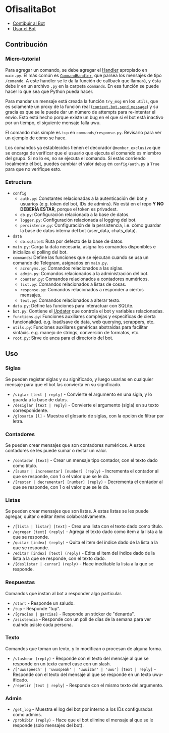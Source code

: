 # OfisalitaBot

- [Contibuir al Bot](#contribución)
- [Usar el Bot](#uso)

## Contribución

### Micro-tutorial

Para agregar un comando, se debe agregar el [Handler](https://python-telegram-bot.readthedocs.io/en/stable/telegram.ext.html#handlers) apropiado en `main.py`. El más común es [`CommandHandler`](https://python-telegram-bot.readthedocs.io/en/stable/telegram.ext.html#handlers), que parsea los mensajes de tipo `/comando`. A este handler se le da la función de callback que llamará, y ésta debe ir en un archivo `.py` en la carpeta `commands`. En esa función se puede hacer lo que sea que Python pueda hacer.

Para mandar un mensaje está creada la función `try_msg` en los `utils`, que es solamente un proxy de la función real ([`context.bot.send_message`](https://python-telegram-bot.readthedocs.io/en/stable/telegram.bot.html#telegram.Bot.send_message)) y su gracia es que se le puede dar un número de attempts para re-intentar el envío. Esto está hecho porque existe un bug en el que si el bot está inactivo por un tiempo, el siguiente mensaje falla uwu.

El comando más simple es `tup` en `commands/response.py`. Revisarlo para ver un ejemplo de cómo se hace.

Los comandos ya establecidos tienen el decorador `@member_exclusive` que se encarga de verificar que el usuario que ejecuta el comando es miembro del grupo. Si no lo es, no se ejecuta el comando. Si estás corriendo localmente el bot, puedes cambiar el valor `debug` en `config/auth.py` a `True` para que no verifique esto.

### Estructura

- `config`
  - `auth.py`: Constantes relacionadas a la autenticación del bot y usuarios (e.g. token del bot, IDs de admins). No está en el repo **Y NO DEBERÍA ESTAR**, porque el token es privadest.
  - `db.py`: Configuración relacionada a la base de datos.
  - `logger.py`: Configuración relacionada al logging del bot.
  - `persistence.py`: Configuración de la persistencia, i.e. cómo guardar la base de datos interna del bot (user_data, chats_data).
- `data`
  - `db.sqlite3`: Ruta por defecto de la base de datos.
- `main.py`: Carga la data necesaria, asigna los comandos disponibles e inicializa el polling del bot.
- `commands`: Define las funciones que se ejecutan cuando se usa un comando de Telegram, asignados en `main.py`.
  - `acronyms.py`: Comandos relacionados a las siglas.
  - `admin.py`: Comandos relacionados a la administración del bot.
  - `counter.py`: Comandos relacionados a contadores numéricos.
  - `list.py`: Comandos relacionados a listas de cosas.
  - `response.py`: Comandos relacionados a responder a ciertos mensajes.
  - `text.py`: Comandos relacionados a alterar texto.
- `data.py`: Define las funciones para interactuar con SQLite.
- `bot.py`: Contiene el [Updater](https://python-telegram-bot.readthedocs.io/en/stable/telegram.ext.updater.html) que controla el bot y variables relacionadas.
- `functions.py`: Funciones auxiliares complejas y específicas de cierta funcionalidad. e.g. load/save de data, web querying, scrappers, etc.
- `utils.py`: Funciones auxiliares genéricas abstraídas para facilitar sintáxis. e.g. manejo de strings, conversión de formatos, etc.
- `root.py`: Sirve de anca para el directorio del bot.

## Uso

### Siglas

Se pueden registar siglas y su significado, y luego usarlas en cualquier mensaje para que el bot las convierta en su significado.

- `/siglar [text | reply]` - Convierte el argumento en una sigla, y lo guarda a la base de datos.
- `/desiglar [text | reply]` - Convierte el argumento (sigla) en su texto corresponidente.
- `/glosario [l]` - Muestra el glosario de siglas, con la opción de filtrar por letra.

### Contadores

Se pueden crear mensajes que son contadores numéricos. A estos contadores se les puede sumar o restar un valor.

- `/contador [text]` - Crear un mensaje tipo contador, con el texto dado como título.
- `/[sumar | incrementar] [number] (reply)` - Incrementa el contador al que se responde, con 1 o el valor que se le da.
- `/[restar | decrementar] [number] (reply)` - Decrementa el contador al que se responde, con 1 o el valor que se le da.

### Listas

Se pueden crear mensajes que son listas. A estas listas se les puede agregar, quitar o editar items colaborativamente.

- `/[lista | listar] [text]` - Crea una lista con el texto dado como título.
- `/agregar [text] (reply)` - Agrega el texto dado como item a la lista a la que se responde.
- `/quitar [index] (reply)` - Quita el item del índice dado de la lista a la que se responde.
- `/editar [index] [text] (reply)` - Edita el item del índice dado de la lista a la que se responde, con el texto dado.
- `/[deslistar | cerrar] (reply)` - Hace ineditable la lista a la que se responde.

### Respuestas

Comandos que instan al bot a responder algo particular.

- `/start` - Responde un saludo.
- `/tup` - Responde "tup".
- `/[gracias | garcias]` - Responde un sticker de "denarda".
- `/asistencia` - Responde con un poll de días de la semana para ver cuándo asiste cada persona.

### Texto

Comandos que toman un texto, y lo modifican o procesan de alguna forma.

- `/slashear (reply)` - Responde con el texto del mensaje al que se responde en un texto camel case con un slash.
- `/['uwuspeech' | 'uwuspeak' | 'uwuizar' | 'uwu'] [text | reply]` - Responde con el texto del mensaje al que se responde en un texto uwu-ificado.
- `/repetir [text | reply]` - Responde con el mismo texto del argumento.

### Admin

- `/get_log` - Muestra el log del bot por interno a los IDs configurados como admins.
- `/prohibir (reply)` - Hace que el bot elimine el mensaje al que se le responde (solo mensajes del bot).
